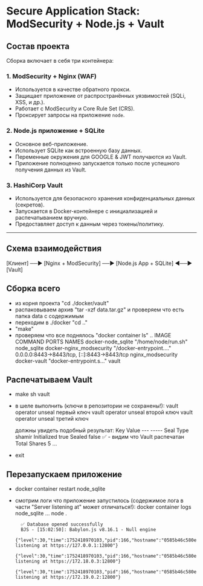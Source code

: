 # Secure Application Stack: ModSecurity + Node.js + Vault

## Состав проекта

Сборка включает в себя три контейнера:

### 1. **ModSecurity + Nginx (WAF)**

- Используется в качестве обратного прокси.
- Защищает приложение от распространённых уязвимостей (SQLi, XSS, и др.).
- Работает с ModSecurity и Core Rule Set (CRS).
- Проксирует запросы на приложение `node`.

### 2. **Node.js приложение + SQLite**

- Основное веб-приложение.
- Использует SQLite как встроенную базу данных.
- Переменные окружения для GOOGLE & JWT получаются из Vault.
- Приложение полноценно запускается только после успешного получения данных из Vault.

### 3. **HashiCorp Vault**

- Используется для безопасного хранения конфиденциальных данных (секретов).
- Запускается в Docker-контейнере с инициализацией и распечатыванием вручную.
- Предоставляет доступ к данным через токены/политику.

---

## Схема взаимодействия

[Клиент] ──► [Nginx + ModSecurity] ──► [Node.js App + SQLite] ◄──► [Vault]

## Сборка всего

- из корня проекта "cd ./docker/vault"
- распаковываем архив "tar -xzf data.tar.gz" и проверяем что есть папка data с содержимым
- переходим в ./docker "cd .."
- "make"
- проверяем что все поднялось "docker container ls"
	..	IMAGE                      COMMAND                  PORTS                                           NAMES
		docker-node_sqlite         "/home/node/run.sh"														node_sqlite
		docker-nginx_modsecurity   "/docker-entrypoint.…"	0.0.0.0:8443->8443/tcp, [::]:8443->8443/tcp		nginx_modsecurity
		docker-vault               "docker-entrypoint.s…"													vault

## Распечатываем Vault

- make sh vault
- в шеле выполнить (ключи в репозитории не сохранены!):
	vault operator unseal первый ключ
	vault operator unseal второй ключ
	vault operator unseal третий ключ

	должны увидеть подобный результат:
		Key             Value
		---             -----
		Seal Type       shamir
		Initialized     true
		Sealed          false		✅ - видим что Vault распечатан
		Total Shares    5
		...
- exit

## Перезапускаем приложение

- docker container restart node_sqlite
- смотрим логи что приложение запустилось (содержимое лога в части "Server listening at" может отличаться!):
	docker container logs node_sqlite
		...
		node .

		✅ Database opened successfully
		BJS - [15:02:50]: Babylon.js v8.16.1 - Null engine
		{"level":30,"time":1752418970103,"pid":166,"hostname":"0585b46c580e","msg":"Server listening at https://127.0.0.1:12800"}
		{"level":30,"time":1752418970103,"pid":166,"hostname":"0585b46c580e","msg":"Server listening at https://172.18.0.3:12800"}
		{"level":30,"time":1752418970103,"pid":166,"hostname":"0585b46c580e","msg":"Server listening at https://172.19.0.2:12800"}
